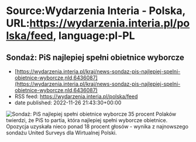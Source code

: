 # Source:Wydarzenia Interia - Polska, URL:https://wydarzenia.interia.pl/polska/feed, language:pl-PL

## Sondaż: PiS najlepiej spełni obietnice wyborcze
 - [https://wydarzenia.interia.pl/kraj/news-sondaz-pis-najlepiej-spelni-obietnice-wyborcze,nId,6436087](https://wydarzenia.interia.pl/kraj/news-sondaz-pis-najlepiej-spelni-obietnice-wyborcze,nId,6436087)
 - RSS feed: https://wydarzenia.interia.pl/polska/feed
 - date published: 2022-11-26 21:43:30+00:00

<p><a href="https://wydarzenia.interia.pl/kraj/news-sondaz-pis-najlepiej-spelni-obietnice-wyborcze,nId,6436087"><img align="left" alt="Sondaż: PiS najlepiej spełni obietnice wyborcze" src="https://i.iplsc.com/sondaz-pis-najlepiej-spelni-obietnice-wyborcze/000GEFXGVLE7SDIF-C321.jpg" /></a>35 procent Polaków twierdzi, że PiS to partia, która najlepiej spełni wyborcze obietnice. Opozycja uzyskała nieco ponad 18 procent głosów - wynika z najnowszego sondażu United Surveys dla Wirtualnej Polski.</p><br clear="all" />

